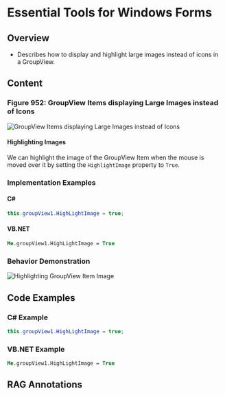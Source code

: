 <!--
source: image
domain: syncfusion-sdk
task: pdf-ocr-to-markdown
language: en (keep original; do not translate)
source_filename: page_1396.jpeg
document_name: tools
page_number: 1396
page_id: tools#page_1396
product: Syncfusion Winforms
version: 11.4.0.26
timestamp: 2025-08-09T08:46:46Z
fidelity: lossless
-->

# Essential Tools for Windows Forms

## Overview
- Describes how to display and highlight large images instead of icons in a GroupView.

## Content

### Figure 952: GroupView Items displaying Large Images instead of Icons
![GroupView Items displaying Large Images instead of Icons](https://via.placeholder.com/300)

#### Highlighting Images

We can highlight the image of the GroupView Item when the mouse is moved over it by setting the `HighlightImage` property to `True`.

### Implementation Examples

#### C#
```csharp
this.groupView1.HighLightImage = true;
```

#### VB.NET
```vb
Me.groupView1.HighLightImage = True
```

### Behavior Demonstration
![Highlighting GroupView Item Image](https://via.placeholder.com/300)

## Code Examples

### C# Example
```csharp
this.groupView1.HighLightImage = true;
```

### VB.NET Example
```vb
Me.groupView1.HighLightImage = True
```

## RAG Annotations
<!-- tags: GroupView, Essential Tools, Windows Forms, HighlightImage property, C#, VB.NET, version: 11.4.0.26 -->
<!-- keywords: GroupView, Large Images, Highlighting, MouseOver, Windows Forms, Syncfusion, C#, VB.NET, GroupViewItems, UI Design, Visual Studio -->